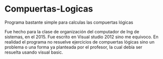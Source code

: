# Compuertas-Logicas
Programa bastante simple para calculas las compuertas lógicas

Fue hecho para la clase de organización del computador de Ing de sistemas, en el 2015. Fue escrito en Visual studio 2012 sino me equivoco. En realidad el programa no resuelve ejercicios de compuertas lógicas sino un problema o una forma ya planteada por el profesor, la cual debía ser resuelta usando visual basic. 

